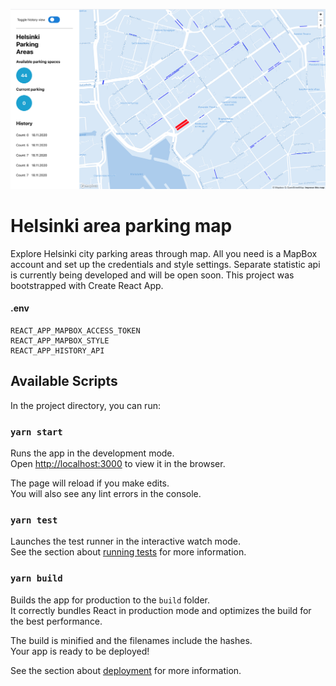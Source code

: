 
![Alt text](/hki-app.png?raw=true "Optional Title")

# Helsinki area parking map
Explore Helsinki city parking areas through map. All you need is a MapBox account and set up the credentials and style settings. Separate statistic api is currently being developed and will be open soon. This project was bootstrapped with Create React App.

#### .env ####
```
REACT_APP_MAPBOX_ACCESS_TOKEN
REACT_APP_MAPBOX_STYLE
REACT_APP_HISTORY_API
```


## Available Scripts

In the project directory, you can run:

### `yarn start`

Runs the app in the development mode.\
Open [http://localhost:3000](http://localhost:3000) to view it in the browser.

The page will reload if you make edits.\
You will also see any lint errors in the console.

### `yarn test`

Launches the test runner in the interactive watch mode.\
See the section about [running tests](https://facebook.github.io/create-react-app/docs/running-tests) for more information.

### `yarn build`

Builds the app for production to the `build` folder.\
It correctly bundles React in production mode and optimizes the build for the best performance.

The build is minified and the filenames include the hashes.\
Your app is ready to be deployed!

See the section about [deployment](https://facebook.github.io/create-react-app/docs/deployment) for more information.
